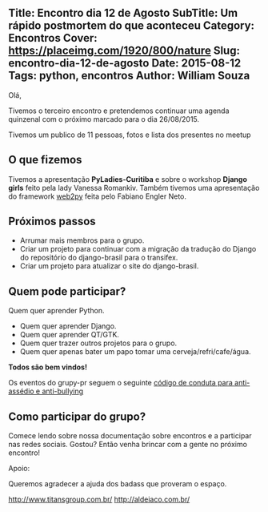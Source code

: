 Title: Encontro dia 12 de Agosto
SubTitle: Um rápido postmortem do que aconteceu
Category: Encontros
Cover: https://placeimg.com/1920/800/nature
Slug: encontro-dia-12-de-agosto
Date: 2015-08-12
Tags: python, encontros
Author: William Souza
---


Olá,

Tivemos o terceiro encontro e pretendemos continuar uma agenda quinzenal com o próximo marcado para o dia 26/08/2015.

Tivemos um publico de 11 pessoas, fotos e lista dos presentes no meetup

O que fizemos
-------------

Tivemos a apresentação **PyLadies-Curitiba** e sobre o workshop **Django girls** feito pela lady Vanessa Romankiv.
Também tivemos uma apresentação do framework [web2py](http://web2py.com/) feita pelo Fabiano Engler Neto.

Próximos passos
---------------

- Arrumar mais membros para o grupo.
- Criar um projeto para continuar com a migração da tradução do Django do repositório do django-brasil para o transifex.
- Criar um projeto para atualizar o site do django-brasil.

Quem pode participar?
---------------------

Quem quer aprender Python.
- Quem quer aprender Django.
- Quem quer aprender QT/GTK.
- Quem quer trazer outros projetos para o grupo.
- Quem quer apenas bater um papo tomar uma cerveja/refri/cafe/água.

**Todos são bem vindos!**

Os eventos do grupy-pr seguem o seguinte [código de conduta para anti-assédio e anti-bullying](http://associacao.python.org.br/code-of-conduct/index.html)

Como participar do grupo?
-------------------------

Comece lendo sobre nossa documentação sobre encontros e a participar nas redes sociais.
Gostou? Então venha brincar com a gente no próximo encontro!

Apoio:

Queremos agradecer a ajuda dos badass que proveram o espaço.

http://www.titansgroup.com.br/
http://aldeiaco.com.br/
